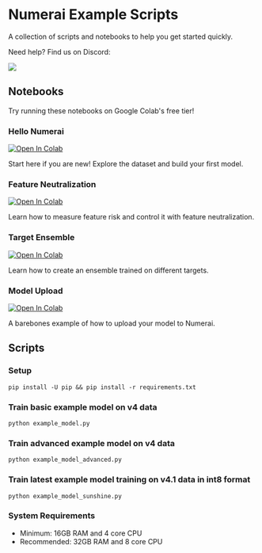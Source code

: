 # Numerai Example Scripts

A collection of scripts and notebooks to help you get started quickly. 

Need help? Find us on Discord:

[![](https://dcbadge.vercel.app/api/server/numerai)](https://discord.gg/numerai)


## Notebooks 

Try running these notebooks on Google Colab's free tier!

### Hello Numerai
<a target="_blank" href="https://colab.research.google.com/github/numerai/example-scripts/blob/master/hello_numerai.ipynb">
  <img src="https://colab.research.google.com/assets/colab-badge.svg" alt="Open In Colab"/>
</a>

Start here if you are new! Explore the dataset and build your first model. 

### Feature Neutralization
<a target="_blank" href="https://colab.research.google.com/github/numerai/example-scripts/blob/master/feature_neutralization.ipynb">
  <img src="https://colab.research.google.com/assets/colab-badge.svg" alt="Open In Colab"/>
</a>

Learn how to measure feature risk and control it with feature neutralization.

### Target Ensemble
<a target="_blank" href="https://colab.research.google.com/github/numerai/example-scripts/blob/master/target_ensemble.ipynb">
  <img src="https://colab.research.google.com/assets/colab-badge.svg" alt="Open In Colab"/>
</a>

Learn how to create an ensemble trained on different targets.

### Model Upload
<a target="_blank" href="https://colab.research.google.com/github/numerai/example-scripts/blob/master/model_upload.ipynb">
  <img src="https://colab.research.google.com/assets/colab-badge.svg" alt="Open In Colab"/>
</a>

A barebones example of how to upload your model to Numerai.


## Scripts
### Setup
```
pip install -U pip && pip install -r requirements.txt
```

### Train basic example model on v4 data
```
python example_model.py
```

### Train advanced example model on v4 data 
```
python example_model_advanced.py
```

### Train latest example model training on v4.1 data in int8 format 
```
python example_model_sunshine.py
```

### System Requirements
- Minimum: 16GB RAM and 4 core CPU
- Recommended: 32GB RAM and 8 core CPU